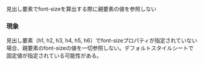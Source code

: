 見出し要素でfont-sizeを算出する際に親要素の値を参照しない

### 現象

見出し要素（h1, h2, h3, h4, h5, h6）でfont-sizeプロパティが指定されていない場合、親要素のfont-sizeの値を一切参照しない。デフォルトスタイルシートで固定値が指定されている可能性がある。
